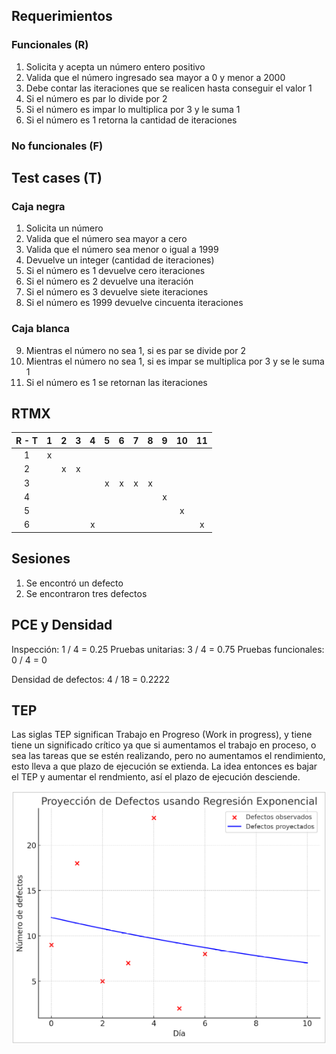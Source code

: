 ## Requerimientos

### Funcionales (R)

1. Solicita y acepta un número entero positivo
2. Valida que el número ingresado sea mayor a 0 y menor a 2000
3. Debe contar las iteraciones que se realicen hasta conseguir el valor 1
4. Si el número es par lo divide por 2
5. Si el número es impar lo multiplica por 3 y le suma 1
6. Si el número es 1 retorna la cantidad de iteraciones

### No funcionales (F)

## Test cases (T)

### Caja negra

1. Solicita un número
2. Valida que el número sea mayor a cero
3. Valida que el número sea menor o igual a 1999
4. Devuelve un integer (cantidad de iteraciones)
5. Si el número es 1 devuelve cero iteraciones
6. Si el número es 2 devuelve una iteración
7. Si el número es 3 devuelve siete iteraciones
8. Si el número es 1999 devuelve cincuenta iteraciones

### Caja blanca

9. Mientras el número no sea 1, si es par se divide por 2
10. Mientras el número no sea 1, si es impar se multiplica por 3 y se le suma 1
11. Si el número es 1 se retornan las iteraciones

## RTMX

| R - T | 1 | 2 | 3 | 4 | 5 | 6 | 7 | 8 | 9 | 10 | 11 |
|:-----:|:-:|:-:|:-:|:-:|:-:|:-:|:-:|:-:|:-:|:--:|:--:|
| 1     | x |   |   |   |   |   |   |   |   |    |    |
| 2     |   | x | x |   |   |   |   |   |   |    |    |
| 3     |   |   |   |   | x | x | x | x |   |    |    |
| 4     |   |   |   |   |   |   |   |   | x |    |    |
| 5     |   |   |   |   |   |   |   |   |   | x  |    |
| 6     |   |   |   | x |   |   |   |   |   |    | x  |

## Sesiones

1. Se encontró un defecto
2. Se encontraron tres defectos

## PCE y Densidad

Inspección: 1 / 4 = 0.25
Pruebas unitarias: 3 / 4 = 0.75
Pruebas funcionales: 0 / 4 = 0

Densidad de defectos: 4 / 18 = 0.2222

## TEP

Las siglas TEP significan Trabajo en Progreso (Work in progress), y tiene tiene un significado crítico ya que si aumentamos el trabajo en proceso, o sea las tareas que se estén realizando, pero no aumentamos el rendimiento, esto lleva a que plazo de ejecución se extienda. La idea entonces es bajar el TEP y aumentar el rendmiento, así el plazo de ejecución desciende.

![proyeccion](image.png)

